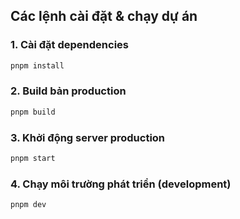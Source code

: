 ## Các lệnh cài đặt & chạy dự án

### 1. Cài đặt dependencies
```bash
pnpm install
```

### 2. Build bản production
```bash
pnpm build
```

### 3. Khởi động server production
```bash
pnpm start
```

### 4. Chạy môi trường phát triển (development)
```bash
pnpm dev
```
 
